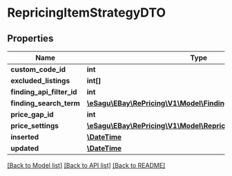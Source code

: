 # RepricingItemStrategyDTO

## Properties
Name | Type | Description | Notes
------------ | ------------- | ------------- | -------------
**custom_code_id** | **int** |  | [optional] 
**excluded_listings** | **int[]** |  | [optional] 
**finding_api_filter_id** | **int** |  | [optional] 
**finding_search_term** | [**\eSagu\EBay\RePricing\V1\Model\FindingSearchTermDTO**](FindingSearchTermDTO.md) |  | [optional] 
**price_gap_id** | **int** |  | [optional] 
**price_settings** | [**\eSagu\EBay\RePricing\V1\Model\RepricingItemPriceSettingsDTO**](RepricingItemPriceSettingsDTO.md) |  | [optional] 
**inserted** | [**\DateTime**](\DateTime.md) |  | [optional] 
**updated** | [**\DateTime**](\DateTime.md) |  | [optional] 

[[Back to Model list]](../README.md#documentation-for-models) [[Back to API list]](../README.md#documentation-for-api-endpoints) [[Back to README]](../README.md)


